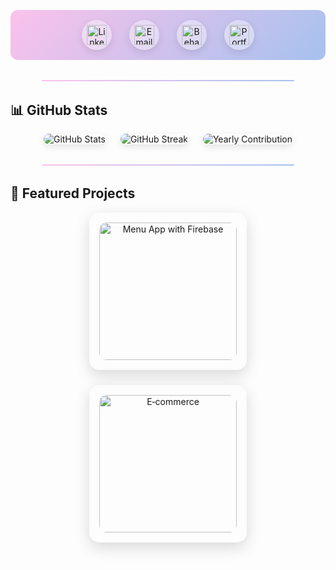 <!-- Social / Contact -->
<p align="center" style="background: linear-gradient(135deg, #fbc2eb 0%, #a6c1ee 100%); padding: 16px; border-radius: 12px;">
  <!-- Icon wrapper to give each icon a frosted‑glass card -->
  <a href="https://linkedin.com/in/eyad-elasser-b5b44b336" target="_blank" title="LinkedIn"
     style="display:inline-block; margin:0 12px; padding:8px; border-radius:50%; background: rgba(255,255,255,0.4); box-shadow: 0 4px 12px rgba(0,0,0,0.1); transition: transform .2s;">
    <img src="https://cdn.jsdelivr.net/npm/simple-icons@v9/icons/linkedin.svg" alt="LinkedIn" width="32" height="32"
         style="filter: invert(0%);" />
  </a>
  <a href="mailto:Eyadsameh025@gmail.com" title="Email"
     style="display:inline-block; margin:0 12px; padding:8px; border-radius:50%; background: rgba(255,255,255,0.4); box-shadow: 0 4px 12px rgba(0,0,0,0.1); transition: transform .2s;">
    <img src="https://cdn.jsdelivr.net/npm/simple-icons@v9/icons/gmail.svg" alt="Email" width="32" height="32"
         style="filter: invert(0%);" />
  </a>
  <a href="https://behance.net/eddypencil" target="_blank" title="Behance"
     style="display:inline-block; margin:0 12px; padding:8px; border-radius:50%; background: rgba(255,255,255,0.4); box-shadow: 0 4px 12px rgba(0,0,0,0.1); transition: transform .2s;">
    <img src="https://cdn.jsdelivr.net/npm/simple-icons@v9/icons/behance.svg" alt="Behance" width="32" height="32"
         style="filter: invert(0%);" />
  </a>
  <a href="https://your-portfolio.com" target="_blank" title="Portfolio"
     style="display:inline-block; margin:0 12px; padding:8px; border-radius:50%; background: rgba(255,255,255,0.4); box-shadow: 0 4px 12px rgba(0,0,0,0.1); transition: transform .2s;">
    <img src="https://cdn.jsdelivr.net/npm/simple-icons@v9/icons/internetarchive.svg" alt="Portfolio" width="32" height="32"
         style="filter: invert(0%);" />
  </a>
</p>

<style>
  /* Hover pop effect on social cards */
  p a:hover {
    transform: translateY(-4px) scale(1.05);
    background: rgba(255,255,255,0.6) !important;
  }

  /* Gradient dividers */
  .divider {
    height: 2px; margin: 32px auto; width: 80%;
    background: linear-gradient(90deg, #fbc2eb, #a6c1ee);
    border-radius: 1px;
  }

  /* Glass‑morphism for featured cards */
  .glass-card {
    background: rgba(255, 255, 255, 0.2);
    backdrop-filter: blur(10px);
    border-radius: 16px;
    box-shadow: 0 8px 24px rgba(0,0,0,0.15);
    padding: 16px;
    transition: transform .2s;
  }
  .glass-card:hover { transform: translateY(-6px); }
</style>

<div class="divider"></div>

## 📊 GitHub Stats

<p align="center" style="display:flex; justify-content:center; gap:24px; flex-wrap:wrap;">
  <img src="https://github-readme-stats.vercel.app/api?username=eddypencil&show_icons=true&theme=default&hide_border=true"
       alt="GitHub Stats" style="border-radius:12px; box-shadow: 0 4px 12px rgba(0,0,0,0.1);" />
  <img src="https://github-readme-streak-stats.herokuapp.com/?user=eddypencil&theme=default&hide_border=true"
       alt="GitHub Streak" style="border-radius:12px; box-shadow: 0 4px 12px rgba(0,0,0,0.1);" />
  <img src="https://activity-graph.herokuapp.com/graph?username=eddypencil&theme=github&hide_border=true"
       alt="Yearly Contribution" style="border-radius:12px; box-shadow: 0 4px 12px rgba(0,0,0,0.1);" />
</p>

<div class="divider"></div>

## 🚀 Featured Projects

<div align="center" style="display:flex; justify-content:center; gap:24px; flex-wrap:wrap;">
  <a href="https://github.com/eddypencil/Menu_app_with_firebase" class="glass-card" title="Menu App with Firebase">
    <img src="https://github-readme-stats.vercel.app/api/pin/?username=eddypencil&repo=Menu_app_with_firebase&theme=default&hide_border=true"
         alt="Menu App with Firebase" style="border-radius:12px; width:220px; height:auto;" />
  </a>
  <a href="https://github.com/eddypencil/E-commerce" class="glass-card" title="E‑commerce">
    <img src="https://github-readme-stats.vercel.app/api/pin/?username=eddypencil&repo=E-commerce&theme=default&hide_border=true"
         alt="E‑commerce" style="border-radius:12px; width:220px; height:auto;" />
  </a>
</div>
